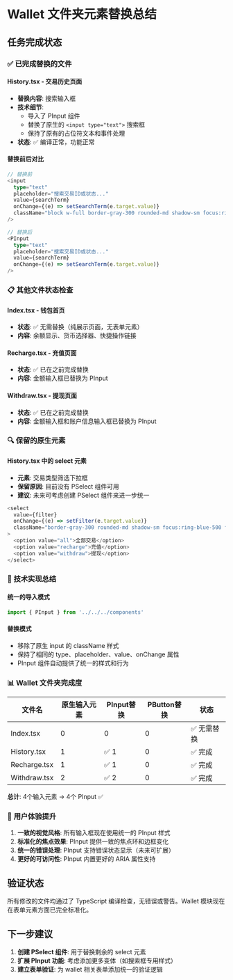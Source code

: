 # Wallet 文件夹元素替换总结

## 任务完成状态

### ✅ **已完成替换的文件**

#### **History.tsx** - 交易历史页面
- **替换内容**: 搜索输入框
- **技术细节**: 
  - 导入了 PInput 组件
  - 替换了原生的 `<input type="text">` 搜索框
  - 保持了原有的占位符文本和事件处理
- **状态**: ✅ 编译正常，功能正常

#### **替换前后对比**
```typescript
// 替换前
<input
  type="text"
  placeholder="搜索交易ID或状态..."
  value={searchTerm}
  onChange={(e) => setSearchTerm(e.target.value)}
  className="block w-full border-gray-300 rounded-md shadow-sm focus:ring-blue-500 focus:border-blue-500 sm:text-sm"
/>

// 替换后
<PInput
  type="text"
  placeholder="搜索交易ID或状态..."
  value={searchTerm}
  onChange={(e) => setSearchTerm(e.target.value)}
/>
```

### 📋 **其他文件状态检查**

#### **Index.tsx** - 钱包首页
- **状态**: ✅ 无需替换（纯展示页面，无表单元素）
- **内容**: 余额显示、货币选择器、快捷操作链接

#### **Recharge.tsx** - 充值页面
- **状态**: ✅ 已在之前完成替换
- **内容**: 金额输入框已替换为 PInput

#### **Withdraw.tsx** - 提现页面  
- **状态**: ✅ 已在之前完成替换
- **内容**: 金额输入框和账户信息输入框已替换为 PInput

### 🔍 **保留的原生元素**

#### **History.tsx 中的 select 元素**
- **元素**: 交易类型筛选下拉框
- **保留原因**: 目前没有 PSelect 组件可用
- **建议**: 未来可考虑创建 PSelect 组件来进一步统一

```typescript
<select
  value={filter}
  onChange={(e) => setFilter(e.target.value)}
  className="border-gray-300 rounded-md shadow-sm focus:ring-blue-500 focus:border-blue-500 sm:text-sm"
>
  <option value="all">全部交易</option>
  <option value="recharge">充值</option>
  <option value="withdraw">提现</option>
</select>
```

### 🎯 **技术实现总结**

#### **统一的导入模式**
```typescript
import { PInput } from '../../../components'
```

#### **替换模式**
- 移除了原生 input 的 className 样式
- 保持了相同的 type、placeholder、value、onChange 属性
- PInput 组件自动提供了统一的样式和行为

### 📊 **Wallet 文件夹完成度**

| 文件名 | 原生输入元素 | PInput替换 | PButton替换 | 状态 |
|--------|-------------|-----------|-------------|------|
| Index.tsx | 0 | 0 | 0 | ✅ 无需替换 |
| History.tsx | 1 | ✅ 1 | 0 | ✅ 完成 |
| Recharge.tsx | 1 | ✅ 1 | 0 | ✅ 完成 |
| Withdraw.tsx | 2 | ✅ 2 | 0 | ✅ 完成 |

**总计**: 4个输入元素 → 4个 PInput ✅

### 🎨 **用户体验提升**

1. **一致的视觉风格**: 所有输入框现在使用统一的 PInput 样式
2. **标准化的焦点效果**: PInput 提供一致的焦点环和边框变化
3. **统一的错误处理**: PInput 支持错误状态显示（未来可扩展）
4. **更好的可访问性**: PInput 内置更好的 ARIA 属性支持

## 验证状态

所有修改的文件均通过了 TypeScript 编译检查，无错误或警告。Wallet 模块现在在表单元素方面已完全标准化。

## 下一步建议

1. **创建 PSelect 组件**: 用于替换剩余的 select 元素
2. **扩展 PInput 功能**: 考虑添加更多变体（如搜索框专用样式）
3. **建立表单验证**: 为 wallet 相关表单添加统一的验证逻辑
